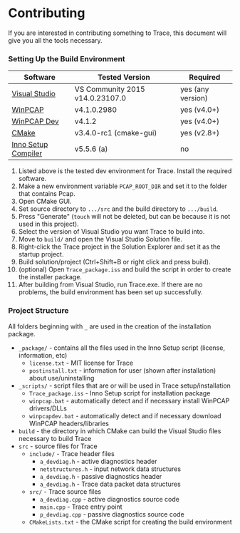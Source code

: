 # Contributing
If you are interested in contributing something to Trace, this document will give you all the tools necessary.

### Setting Up the Build Environment

Software | Tested Version | Required
--- | --- | ---
[Visual Studio](https://www.visualstudio.com/en-us/downloads/download-visual-studio-vs.aspx) | VS Community 2015 v14.0.23107.0 | yes (any version)
[WinPCAP](https://www.winpcap.org/install/default.htm) | v4.1.0.2980 | yes (v4.0+)
[WinPCAP Dev](https://www.winpcap.org/devel.htm) | v4.1.2 | yes (v4.0+)
[CMake](https://cmake.org/) | v3.4.0-rc1 (cmake-gui) | yes (v2.8+)
[Inno Setup Compiler](http://www.jrsoftware.org/isinfo.php) | v5.5.6 (a) | no


<ol>
	<li>Listed above is the tested dev environment for Trace. Install the required software.</li>
	<li>Make a new environment variable <code>PCAP_ROOT_DIR</code> and set it to the folder that contains Pcap.</li>
	<li>Open CMake GUI.</li>
	<li>Set source directory to <code>.../src</code> and the build directory to <code>.../build</code>.</li>
	<li>Press "Generate" (<code>touch</code> will not be deleted, but can be because it is not used in this project).</li>
	<li>Select the version of Visual Studio you want Trace to build into.</li>
	<li>Move to <code>build/</code> and open the Visual Studio Solution file.</li>
	<li>Right-click the Trace project in the Solution Explorer and set it as the startup project.</li>
	<li>Build solution/project (Ctrl+Shift+B or right click and press build).</li>
	<li>(optional) Open <code>Trace_package.iss</code> and build the script in order to create the installer package.</li>
	<li>After building from Visual Studio, run Trace.exe. If there are no problems, the build environment has been set up successfully.</li>
</ol>

### Project Structure
All folders beginning with <code>_</code> are used in the creation of the installation package.
- <code>_package/</code> - contains all the files used in the Inno Setup script (license, information, etc)
	- <code>license.txt</code> - MIT license for Trace
    - <code>postinstall.txt</code> - information for user  (shown after installation) about use/uninstalling
- <code>_scripts/</code> - script files that are or will be used in Trace setup/installation
	- <code>Trace_package.iss</code> - Inno Setup script for installation package
    - <code>winpcap.bat</code> - automatically detect and if necessary install WinPCAP drivers/DLLs
	- <code>winpcapdev.bat</code> - automatically detect and if necessary download WinPCAP headers/libraries
- <code>build</code> - the directory in which CMake can build the Visual Studio files necessary to build Trace
- <code>src</code> - source files for Trace
	- <code>include/</code> - Trace header files
		- <code>a_devdiag.h</code> - active diagnostics header
		- <code>netstructures.h</code> - input network data structures
		- <code>a_devdiag.h</code> - passive diagnostics header
		- <code>a_devdiag.h</code> - Trace data packet data structures
	- <code>src/</code> - Trace source files
    	- <code>a_devdiag.cpp</code> - active diagnostics source code
    	- <code>main.cpp</code> - Trace entry point
    	- <code>p_devdiag.cpp</code> - passive diagnostics source code
	- <code>CMakeLists.txt</code> - the CMake script for creating the build environment